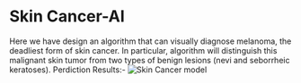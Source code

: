 # Skin Cancer-AI

Here we have design an algorithm that can visually diagnose melanoma, the deadliest form of skin cancer. In particular, algorithm will distinguish this malignant skin tumor from two types of benign lesions (nevi and seborrheic keratoses).
Perdiction Results:-
![Skin Cancer model](https://raw.githubusercontent.com/sarthaksahni1/AiConclave-Medical/master/images/Skin%20Prediction.png)
